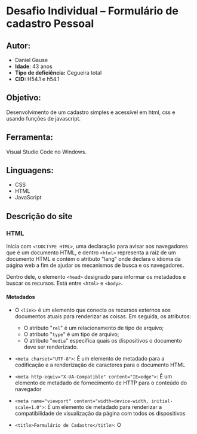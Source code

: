 # Desafio Individual – Formulário de cadastro Pessoal

## Autor:

- Daniel Gause
- **Idade**: 43 anos
- **Tipo de deficiência:** Cegueira total
- **CID:** H54.1 e h54.1

## Objetivo:

Desenvolvimento de um cadastro simples e acessível em html, css e usando funções de javascript. 
## Ferramenta:

Visual Studio Code no Windows.

## Linguagens: 

- CSS
- HTML
- JavaScript

## Descrição do site

### HTML

Inicia com `<!DOCTYPE HTML>`, uma declaração para avisar aos navegadores que é um documento HTML, e dentro `<html>` representa a raiz de um documento HTML e contém o atributo "lang" onde declara o idioma da página web a fim de ajudar os mecanismos de busca e os navegadores. 

Dentro dele, o elemento `<head>` designado para informar os metadados e buscar os recursos. Está entre `<html>` e `<body>`. 

#### Metadados

- O `<link>` é um elemento que conecta os recursos externos aos documentos atuais para renderizar as coisas. Em seguida, os atributos:
  - O atributo "`rel`" é um relacionamento de tipo de arquivo;
  - O atributo "`type`" é um tipo de arquivo;
  - O atributo "`media`" especifica quais os dispositivos o documento deve ser renderizado.

- `<meta charset="UTF-8">`: É um elemento de metadado para a codificação e a renderização de caracteres para o documento HTML
- `<meta http-equiv="X-UA-Compatible" content="IE=edge">`: É um elemento de metadado de fornecimento de HTTP para o conteúdo do navegador
- `<meta name="viewport" content="width=device-width, initial-scale=1.0">`: É um elemento de metadado para renderizar a compatibilidade de visualização da página com todos os dispositivos
- `<title>Formulário de Cadastro</title>`: O <title> é um elemento que renderiza o título para a aba do navegador

#### Corpo

O elemento `<body>` renderiza todo o corpo de um documento.

No corpo são encontrados os elementos <div>, que são divisões ou seções num documento HTML. O atributo "`class`" é um nome de classe para um elemento para pegar os seletores de um arquivo CSS.

Além disso, numa divisão, temos:

- `<h1>` é um cabeçalho de primeiro grau.
- `<p>` é uma definição de parágrafos.

#### Formulário

O `<form>` é um elemento de criação de formulário usado para onde o usuário possa preencher os campos. Nele, tem um atributo "`onsubmit`" é um evento de submissão em JavaScript que executa a função.

No form temos:

##### Rótulos

- O `<label>` é um elemento que rotula a informação.
  - O atributo "`for`" é um método que pega o identificador do campo de entrada.

##### Campos de entrada

- O `<input>` é um elemento de campo de entrada para o usuário escrever o valor e preenchê-lo.
  - O atributo "`id`" é uma vinculação do campo ao rótulo.
  - O atributo "`required`" significa que o campo não pode ser vazio.
  - O atributo "`maxlength`" define o limite de caracteres.
  - O atributo "`placeholder`" é um valor da dica ou do exemplo.
O atributo "`autocomplete="off""` foi usado em entradas específicas para proteção de dados sensíveis.





#### Fim

O atributo  "`onkeydown`" foi usado para executar a função de preenchimento dos pontos e ífem da máscara do cpf. 
O comando onblur="pesquisacep(this.value);" possue um evento "onblur" que checa se o CEP é válido ou não e também preenche todos os campos de endereço de forma automática. 
O comando `<input type="reset" id="limpar" value="Limpar dados" />` é um botão com valor de reset, ou seja,limpa o formulário
O comando `<input id="cadastrar" type="submit" value="Enviar dados">` é um botão de submissão com um valor para renderizar

O comando `<script type="text/javascript" src="js/script.js"></script>` é elemento para anexar o arquivo externo em JavaScript e define o tipo de documento



### JavaScript

Foi desenvolvido para esse projeto 3 máscaras em javascript para os campos: Cpf, telefone fixo e telefone celular.

Foi usado nesse projeto a API do ViaCep.

No fim, na última função, temos um comando `window.location.href`, que encaminha para próxima página de mensagem enviada com sucesso. 

## Referências

### HTML

Vídeos da trilha de aprendizagem da Gama Academy, e apostilas diversas.

### JavaScript

- [Validação de CEP pelo ViaCEP](https://viacep.com.br/#:~:text=Acessando%20o%20webservice%20de%20CEP,piped%22%20ou%20%22querty%22.)

### CSS

https://www.devmedia.com.br/css3-flexbox-funcionamento-e-propriedades/29532

E método de erro e acerto, visto ser deficiente visual total e não ter uma exata noção do visual, com a colaboração de pessoas que veem.

